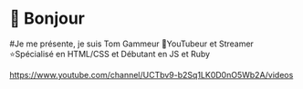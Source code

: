 
<h1>👋 Bonjour</h1>
#Je me présente, je suis Tom Gammeur
📱YouTubeur et Streamer
⭐Spécialisé en HTML/CSS et Débutant en JS et Ruby

https://www.youtube.com/channel/UCTbv9-b2Sq1LK0D0nO5Wb2A/videos

